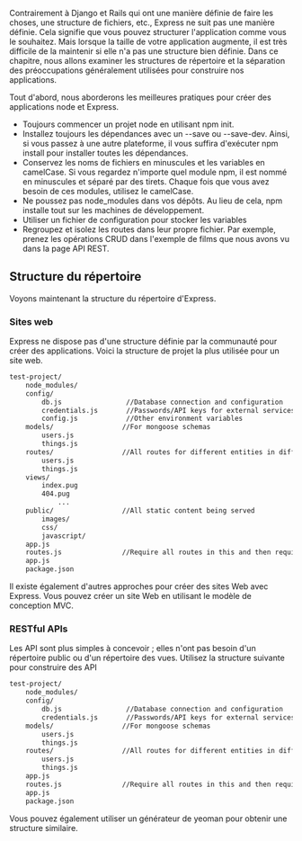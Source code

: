 Contrairement à Django et Rails qui ont une manière définie de faire les choses, une structure de fichiers, etc., Express ne suit pas une manière définie. Cela signifie que vous pouvez structurer l'application comme vous le souhaitez. Mais lorsque la taille de votre application augmente, il est très difficile de la maintenir si elle n'a pas une structure bien définie. Dans ce chapitre, nous allons examiner les structures de répertoire et la séparation des préoccupations généralement utilisées pour construire nos applications.

Tout d'abord, nous aborderons les meilleures pratiques pour créer des applications node et Express.

- Toujours commencer un projet node en utilisant npm init.
- Installez toujours les dépendances avec un --save ou --save-dev. Ainsi, si vous passez à une autre plateforme, il vous suffira d'exécuter npm install pour installer toutes les dépendances.
- Conservez les noms de fichiers en minuscules et les variables en camelCase. Si vous regardez n'importe quel module npm, il est nommé en minuscules et séparé par des tirets. Chaque fois que vous avez besoin de ces modules, utilisez le camelCase.
- Ne poussez pas node_modules dans vos dépôts. Au lieu de cela, npm installe tout sur les machines de développement.
- Utiliser un fichier de configuration pour stocker les variables
- Regroupez et isolez les routes dans leur propre fichier. Par exemple, prenez les opérations CRUD dans l'exemple de films que nous avons vu dans la page API REST.

## Structure du répertoire

Voyons maintenant la structure du répertoire d'Express.

### Sites web

Express ne dispose pas d'une structure définie par la communauté pour créer des applications. Voici la structure de projet la plus utilisée pour un site web.

```bash
test-project/
    node_modules/
    config/
        db.js                //Database connection and configuration
        credentials.js       //Passwords/API keys for external services used by your app
        config.js            //Other environment variables
    models/                 //For mongoose schemas
        users.js
        things.js
    routes/                 //All routes for different entities in different files 
        users.js
        things.js
    views/
        index.pug
        404.pug
            ...
    public/                 //All static content being served
        images/
        css/
        javascript/
    app.js
    routes.js               //Require all routes in this and then require this file in 
    app.js 
    package.json
```

Il existe également d'autres approches pour créer des sites Web avec Express. Vous pouvez créer un site Web en utilisant le modèle de conception MVC.

### RESTful APIs

Les API sont plus simples à concevoir ; elles n'ont pas besoin d'un répertoire public ou d'un répertoire des vues. Utilisez la structure suivante pour construire des API

```bash
test-project/
    node_modules/
    config/
        db.js                //Database connection and configuration
        credentials.js       //Passwords/API keys for external services used by your app
    models/                 //For mongoose schemas
        users.js
        things.js
    routes/                 //All routes for different entities in different files 
        users.js
        things.js
    app.js
    routes.js               //Require all routes in this and then require this file in 
    app.js 
    package.json
```

Vous pouvez également utiliser un générateur de yeoman pour obtenir une structure similaire.